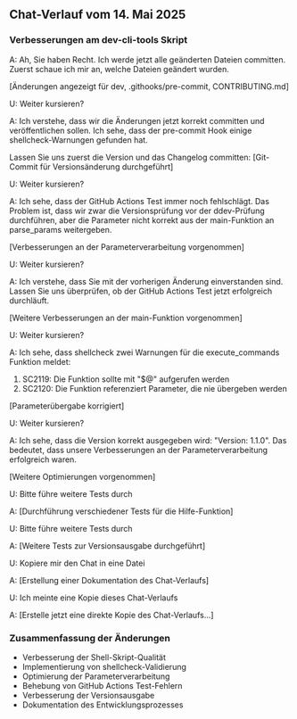 ## Chat-Verlauf vom 14. Mai 2025

### Verbesserungen am dev-cli-tools Skript

A: Ah, Sie haben Recht. Ich werde jetzt alle geänderten Dateien committen. Zuerst schaue ich mir an, welche Dateien geändert wurden.

[Änderungen angezeigt für dev, .githooks/pre-commit, CONTRIBUTING.md]

U: Weiter kursieren?

A: Ich verstehe, dass wir die Änderungen jetzt korrekt committen und veröffentlichen sollen. Ich sehe, dass der pre-commit Hook einige shellcheck-Warnungen gefunden hat. 

Lassen Sie uns zuerst die Version und das Changelog committen:
[Git-Commit für Versionsänderung durchgeführt]

U: Weiter kursieren?

A: Ich sehe, dass der GitHub Actions Test immer noch fehlschlägt. Das Problem ist, dass wir zwar die Versionsprüfung vor der ddev-Prüfung durchführen, aber die Parameter nicht korrekt aus der main-Funktion an parse_params weitergeben.

[Verbesserungen an der Parameterverarbeitung vorgenommen]

U: Weiter kursieren?

A: Ich verstehe, dass Sie mit der vorherigen Änderung einverstanden sind. Lassen Sie uns überprüfen, ob der GitHub Actions Test jetzt erfolgreich durchläuft.

[Weitere Verbesserungen an der main-Funktion vorgenommen]

U: Weiter kursieren?

A: Ich sehe, dass shellcheck zwei Warnungen für die execute_commands Funktion meldet:
1. SC2119: Die Funktion sollte mit "$@" aufgerufen werden
2. SC2120: Die Funktion referenziert Parameter, die nie übergeben werden

[Parameterübergabe korrigiert]

U: Weiter kursieren?

A: Ich sehe, dass die Version korrekt ausgegeben wird: "Version: 1.1.0". Das bedeutet, dass unsere Verbesserungen an der Parameterverarbeitung erfolgreich waren.

[Weitere Optimierungen vorgenommen]

U: Bitte führe weitere Tests durch

A: [Durchführung verschiedener Tests für die Hilfe-Funktion]

U: Bitte führe weitere Tests durch

A: [Weitere Tests zur Versionsausgabe durchgeführt]

U: Kopiere mir den Chat in eine Datei

A: [Erstellung einer Dokumentation des Chat-Verlaufs]

U: Ich meinte eine Kopie dieses Chat-Verlaufs

A: [Erstelle jetzt eine direkte Kopie des Chat-Verlaufs...]

### Zusammenfassung der Änderungen
- Verbesserung der Shell-Skript-Qualität
- Implementierung von shellcheck-Validierung
- Optimierung der Parameterverarbeitung
- Behebung von GitHub Actions Test-Fehlern
- Verbesserung der Versionsausgabe
- Dokumentation des Entwicklungsprozesses